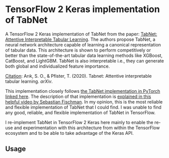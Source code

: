 # TensorFlow 2 Keras implementation of TabNet
A TensorFlow 2 Keras implementation of TabNet from the paper: [TabNet: Attentive Interpretable Tabular Learning](https://arxiv.org/abs/1908.07442). The authors propose TabNet, a neural network architecture capable of learning a canonical representation of tabular data. This architecture is shown to perform competitively or better than the state-of-the-art tabular data learning methods like XGBoost, CatBoost, and LightGBM. TabNet is also interpretable i.e., they can generate both global and individualized feature importance.

<u>Citation</u>: Arık, S. O., & Pfister, T. (2020). Tabnet: Attentive interpretable tabular learning. *arXiv*.

This implementation closely follows [the TabNet implementation in PyTorch linked here](https://github.com/dreamquark-ai/tabnet/tree/b6e1ebaf694f37ad40a6ba525aa016fd3cec15da). The description of that implementation is [explained in this helpful video by Sebastian Fischman](https://www.youtube.com/watch?v=ysBaZO8YmX8). In my opinion, this is the most reliable and flexible implementation of TabNet that I could find. I was unable to find any good, reliable, and flexible implementation of TabNet in TensorFlow.

I re-implement TabNet in TensorFlow 2 Keras here mainly to enable the re-use and experimentation with this architecture from within the TensorFlow ecosystem and to be able to take advantage of the Keras API. 

## Usage









